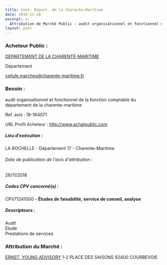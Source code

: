 ```yaml
---
title: Cons. Départ. de la Charente-Maritime
date: 2018-11-26
excerpt: >-
  Attribution de Marché Public - audit organisationnel et fonctionnel de la fonction comptable du département de la charente-maritime
layout: post
---
```


### Acheteur Public : 
<a href="/acheteur-33/siren-221700016"> DEPARTEMENT DE LA CHARENTE-MARITIME</a><br/>

Département

cellule.marches@charente-maritime.fr



### Besoin :

audit organisationnel et fonctionnel de la fonction comptable du département de la charente-maritime

Ref. avis : 18-164071

URL Profil Acheteur : http://www.achatpublic.com

##### Lieu d'exécution :

LA ROCHELLE - Département 17 - Charente-Maritime

###### Date de publication de l'avis d'attribution : 
26/11/2018

##### Codes CPV concerné(s) :
CPV71241000 - **Études de faisabilité, service de conseil, analyse** <br/>

##### Descripteurs :
Audit <br/>
Etude <br/>
Prestations de services <br/>

### Attribution du Marché :
<a href="/entreprise-256/siren-348006446"> ERNST ,YOUNG ADVISORY</a>    1-2 PLACE DES SAISONS 92400 COURBEVOIE <br/>
